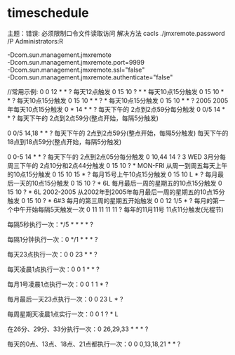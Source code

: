 timeschedule
============
主题：错误: 必须限制口令文件读取访问 解决方法
cacls ./jmxremote.password /P Administrators:R



-Dcom.sun.management.jmxremote   
-Dcom.sun.management.jmxremote.port=9999   
-Dcom.sun.management.jmxremote.ssl="false"   
-Dcom.sun.management.jmxremote.authenticate="false"


//常用示例:
0 0 12 * * ?	 每天12点触发
0 15 10 ? * *	 每天10点15分触发
0 15 10 * * ?	 每天10点15分触发
0 15 10 * * ? *	 每天10点15分触发
0 15 10 * * ? 2005	 2005年每天10点15分触发
0 * 14 * * ?	 每天下午的 2点到2点59分每分触发
0 0/5 14 * * ?	 每天下午的 2点到2点59分(整点开始，每隔5分触发)

0 0/5 14,18 * * ?	 每天下午的 2点到2点59分(整点开始，每隔5分触发)
					每天下午的 18点到18点59分(整点开始，每隔5分触发)

0 0-5 14 * * ?	 每天下午的 2点到2点05分每分触发
0 10,44 14 ? 3 WED	 3月分每周三下午的 2点10分和2点44分触发
0 15 10 ? * MON-FRI	 从周一到周五每天上午的10点15分触发
0 15 10 15 * ?	 每月15号上午10点15分触发
0 15 10 L * ?	 每月最后一天的10点15分触发
0 15 10 ? * 6L	 每月最后一周的星期五的10点15分触发
0 15 10 ? * 6L 2002-2005	 从2002年到2005年每月最后一周的星期五的10点15分触发
0 15 10 ? * 6#3	 每月的第三周的星期五开始触发
0 0 12 1/5 * ?	 每月的第一个中午开始每隔5天触发一次
0 11 11 11 11 ?	 每年的11月11号 11点11分触发(光棍节)


每隔5秒执行一次：*/5 * * * * ?

 每隔1分钟执行一次：0 */1 * * * ?

 每天23点执行一次：0 0 23 * * ?

 每天凌晨1点执行一次：0 0 1 * * ?

 每月1号凌晨1点执行一次：0 0 1 1 * ?

 每月最后一天23点执行一次：0 0 23 L * ?

 每周星期天凌晨1点实行一次：0 0 1 ? * L

 在26分、29分、33分执行一次：0 26,29,33 * * * ?

 每天的0点、13点、18点、21点都执行一次：0 0 0,13,18,21 * * ?
